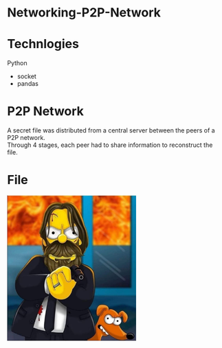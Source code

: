 # Networking-P2P-Network
# Technlogies
Python
* socket
* pandas

# P2P Network
A secret file was distributed from a central server between the peers of a P2P network. <br>
Through 4 stages, each peer had to share information to reconstruct the file.

# File
<img src="https://github.com/grimloc-aduque/Networking-P2P-Network/blob/main/secret_file.png" style="width:300px;"/>
